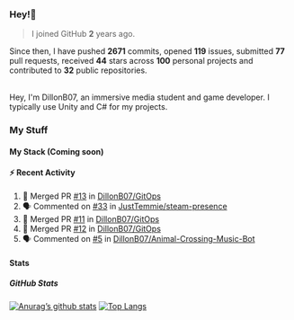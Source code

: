 ### Hey!👋
<!-- [![Banner](banner.png)](https://dillonb07.is-a.dev) -->


> I joined GitHub **2** years ago.

Since then, I have pushed **2671** commits, opened **119** issues, submitted **77** pull requests, received **44** stars across **100** personal projects and contributed to **32** public repositories.

<br>
Hey, I'm DillonB07, an immersive media student and game developer. I typically use Unity and C# for my projects.

<br>

### My Stuff

#### My Stack (Coming soon)

#### :zap: Recent Activity

<!--START_SECTION:activity-->
1. 🎉 Merged PR [#13](https://github.com/DillonB07/GitOps/pull/13) in [DillonB07/GitOps](https://github.com/DillonB07/GitOps)
2. 🗣 Commented on [#33](https://github.com/JustTemmie/steam-presence/pull/33#issuecomment-2013969318) in [JustTemmie/steam-presence](https://github.com/JustTemmie/steam-presence)
3. 🎉 Merged PR [#11](https://github.com/DillonB07/GitOps/pull/11) in [DillonB07/GitOps](https://github.com/DillonB07/GitOps)
4. 🎉 Merged PR [#12](https://github.com/DillonB07/GitOps/pull/12) in [DillonB07/GitOps](https://github.com/DillonB07/GitOps)
5. 🗣 Commented on [#5](https://github.com/DillonB07/Animal-Crossing-Music-Bot/issues/5#issuecomment-1976483698) in [DillonB07/Animal-Crossing-Music-Bot](https://github.com/DillonB07/Animal-Crossing-Music-Bot)
<!--END_SECTION:activity-->

#### Stats

##### GitHub Stats
[![Anurag’s github stats](https://github-readme-stats.vercel.app/api?username=dillonb07&show_icons=true&theme=radical)](https://github.com/dillonb07)
[![Top Langs](https://github-readme-stats.vercel.app/api/top-langs/?username=dillonb07&layout=compact&theme=radical)](https://github.com/dillonb07)

